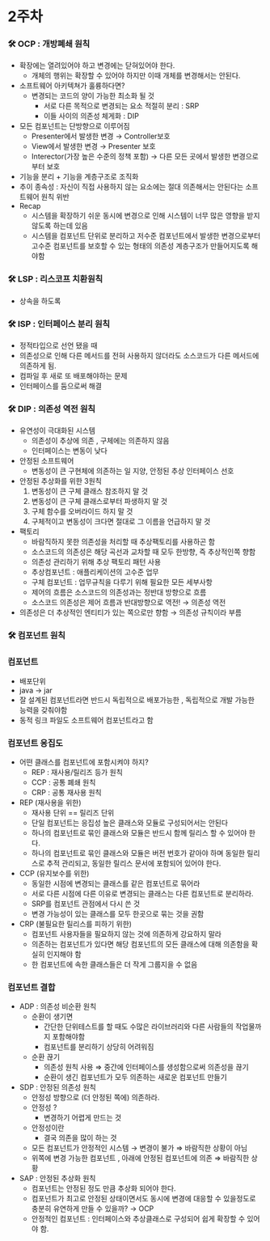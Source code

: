 # 2주차

### 🛠 OCP : 개방폐쇄 원칙

- 확장에는 열려있어야 하고 변경에는 닫혀있어야 한다.
  - 개체의 행위는 확장할 수 있어야 하지만 이때 개체를 변경해서는 안된다.
- 소프트웨어 아키텍쳐가 훌륭하다면?
  - 변경되는 코드의 양이 가능한 최소화 될 것
    - 서로 다른 목적으로 변경되는 요소 적절히 분리 : SRP
    - 이들 사이의 의존성 체게화 : DIP
- 모든 컴포넌트는 단방향으로 이루어짐
  - Presenter에서 발생한 변경 → Controller보호
  - View에서 발생한 변경 → Presenter 보호
  - Interector(가장 높은 수준의 정책 포함) → 다른 모든 곳에서 발생한 변경으로 부터 보호
- 기능을 분리 + 기능을 계층구조로 조직화
- 추이 종속성 : 자신이 직접 사용하지 않는 요소에는 절대 의존해서는 안된다는 소프트웨어 원칙 위반
- Recap
  - 시스템을 확장하기 쉬운 동시에 변경으로 인해 시스템이 너무 많은 영향을 받지 않도록 하는데 있음
  - 시스템을 컴포넌트 단위로 분리하고 저수준 컴포넌트에서 발생한 변경으로부터 고수준 컴포넌트를 보호할 수 있는 형태의 의존성 계층구조가 만들어지도록 해야함

### 🛠 LSP : 리스코프 치환원칙

- 상속을 하도록

### 🛠 ISP : 인터페이스 분리 원칙

- 정적타입으로 선언 됐을 때
- 의존성으로 인해 다른 메서드를 전혀 사용하지 않더라도 소스코드가 다른 메서드에 의존하게 됨.
- 컴파일 후 새로 또 배포해야하는 문제
- 인터페이스를 둠으로써 해결

### 🛠 DIP : 의존성 역전 원칙

- 유연성이 극대화된 시스템
  - 의존성이 추상에 의존 , 구체에는 의존하지 않음
  - 인터페이스는 변동이 낮다
- 안정된 소프트웨어
  - 변동성이 큰 구현체에 의존하는 일 지양, 안정된 추상 인터페이스 선호
- 안정된 추상화를 위한 3원칙
  1. 변동성이 큰 구체 클래스 참조하지 말 것
  2. 변동성이 큰 구체 클래스로부터 파생하지 말 것
  3. 구체 함수를 오버라이드 하지 말 것
  4. 구체적이고 변동성이 크다면 절대로 그 이름을 언급하지 말 것
- 팩토리
  - 바람직하지 못한 의존성을 처리할 때 추상팩토리를 사용하곤 함
  - 소스코드의 의존성은 해당 곡선과 교차할 때 모두 한방향, 즉 추상적인쪽 향함
  - 의존성 관리하기 위해 추상 팩토리 패턴 사용
  - 추상컴포넌트 : 애플리케이션의 고수준 업무
  - 구체 컴포넌트 : 업무규칙을 다루기 위해 필요한 모든 세부사항
  - 제어의 흐름은 소스코드의 의존성과는 정반대 방향으로 흐름
  - 소스코드 의존성은 제어 흐름과 반대방향으로 역전! → 의존성 역전
- 의존성은 더 추상적인 엔티티가 있는 쪽으로만 향함 → 의존성 규칙이라 부름

### 🛠 컴포넌트 원칙

### 컴포넌트

- 배포단위
- java → jar
- 잘 설계된 컴포넌트라면 반드시 독립적으로 배포가능한 , 독립적으로 개발 가능한 능력을 갖춰야함
- 동적 링크 파일도 소프트웨어 컴포넌트라고 함

### 컴포넌트 응집도

- 어떤 클래스를 컴포넌트에 포함시켜야 하지?
  - REP : 재사용/릴리즈 등가 원칙
  - CCP : 공통 폐쇄 원칙
  - CRP : 공통 재사용 원칙
- REP (재사용을 위한)
  - 재사용 단위 == 릴리즈 단위
  - 단일 컴포넌트는 응집성 높은 클래스와 모듈로 구성되어서는 안된다
  - 하나의 컴포넌트로 묶인 클래스와 모듈은 반드시 함께 릴리스 할 수 있어야 한다.
  - 하나의 컴포넌트로 묶인 클래스와 모듈은 버전 번호가 같아야 하며 동일한 릴리스로 추적 관리되고, 동일한 릴리스 문서에 포함되어 있어야 한다.
- CCP (유지보수를 위한)
  - 동일한 시점에 변경되는 클래스를 같은 컴포넌트로 묶어라
  - 서로 다른 시점에 다른 이유로 변경되는 클래스는 다른 컴포넌트로 분리하라.
  - SRP를 컴포넌트 관점에서 다시 쓴 것
  - 변경 가능성이 있는 클래스를 모두 한곳으로 묶는 것을 권함
- CRP (불필요한 릴리스를 피하기 위한)
  - 컴포넌트 사용자들을 필요하지 않는 것에 의존하게 강요하지 말라
  - 의존하는 컴포넌트가 있다면 해당 컴포넌트의 모든 클래스에 대해 의존함을 확실히 인지해야 함
  - 한 컴포넌트에 속한 클래스들은 더 작게 그룹지을 수 없음

### 컴포넌트 결합

- ADP : 의존성 비순환 원칙
  - 순환이 생기면
    - 간단한 단위테스트를 할 때도 수많은 라이브러리와 다른 사람들의 작업물까지 포함해야함
    - 컴포넌트를 분리하기 상당히 어려워짐
  - 순환 끊기
    - 의존성 원칙 사용 ⇒ 중간에 인터페이스를 생성함으로써 의존성을 끊기
    - 순환이 생긴 컴포넌트가 모두 의존하는 새로운 컴포넌트 만들기
- SDP : 안정된 의존성 원칙
  - 안정성 방향으로 (더 안정된 쪽에) 의존하라.
  - 안정성 ?
    - 변경하기 어렵게 만드는 것
  - 안정성이란
    - 결국 의존을 많이 하는 것
  - 모든 컴포넌트가 안정적인 시스템 → 변경이 불가 ⇒ 바람직한 상황이 아님
  - 위쪽에 변경 가능한 컴포넌트 , 아래에 안정된 컴포넌트에 의존 ⇒ 바람직한 상황
- SAP : 안정된 추상화 원칙
  - 컴포넌트는 안정된 정도 만큼 추상화 되어야 한다.
  - 컴포넌트가 최고로 안정된 상태이면서도 동시에 변경에 대응할 수 있을정도로 충분히 유연하게 만들 수 있을까? → OCP
  - 안정적인 컴포넌트 : 인터페이스와 추상클래스로 구성되어 쉽게 확장할 수 있어야 함.
